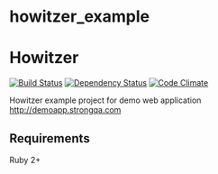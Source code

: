 howitzer_example
================

# Howitzer
[![Build Status](https://travis-ci.org/strongqa/howitzer_example.svg?branch=master)][travis]
[![Dependency Status](https://gemnasium.com/strongqa/howitzer_example.png)][gemnasium]
[![Code Climate](https://codeclimate.com/github/strongqa/howitzer_example/badges/gpa.svg)][codeclimate]


[travis]: https://travis-ci.org/strongqa/howitzer_example
[gemnasium]: https://gemnasium.com/strongqa/howitzer_example
[codeclimate]: https://codeclimate.com/github/strongqa/howitzer_example

Howitzer example project for demo web application http://demoapp.strongqa.com


## Requirements
Ruby 2+
